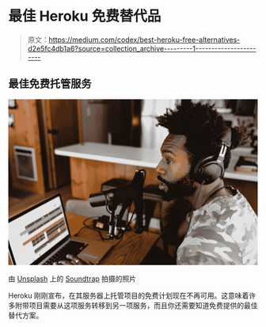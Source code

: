 # 最佳 Heroku 免费替代品

> 原文：<https://medium.com/codex/best-heroku-free-alternatives-d2e5fc4db1a6?source=collection_archive---------1----------------------->

## 最佳免费托管服务

![](img/5359f4d7547f5685304d1552ea711654.png)

由 [Unsplash](https://unsplash.com?utm_source=medium&utm_medium=referral) 上的 [Soundtrap](https://unsplash.com/@soundtrap?utm_source=medium&utm_medium=referral) 拍摄的照片

Heroku 刚刚宣布，在其服务器上托管项目的免费计划现在不再可用。这意味着许多附带项目需要从这项服务转移到另一项服务，而且你还需要知道免费提供的最佳替代方案。